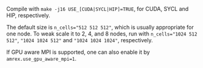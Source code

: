 
Compile with `make -j16 USE_[CUDA|SYCL|HIP]=TRUE`, for CUDA, SYCL and HIP,
respectively.

The default size is `n_cells="512 512 512"`, which is usually appropriate
for one node.  To weak scale it to 2, 4, and 8 nodes, run with
`n_cells="1024 512 512"`, `"1024 1024 512"` and `"1024 1024 1024"`,
respectively.

If GPU aware MPI is supported, one can also enable it by
`amrex.use_gpu_aware_mpi=1`.

